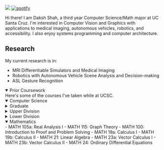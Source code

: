 ![](https://komarev.com/ghpvc/?username=dakshshah03)
[![spotify](https://api.statusbadges.me/badge/spotify/313141511141195777)](https://api.statusbadges.me/openspotify/313141511141195777) <br>


Hi there! I am Daksh Shah, a third year Computer Science/Math major at UC Santa Cruz.
I'm interested in Computer Vision and Graphics with applications to medical imaging, autonomous vehicles, robotics, and accessibility. I also enjoy systems programming and computer architecture.

## Research
My current research is in:
- MRI Differentiable Simulators and Medical Imaging
- Robotics with Autonomous Vehicle Scene Analysis and Decision-making
- ASL Gesture Recognition
<details open>
  <summary>Prior Coursework</summary>
  Here's some of the courses I've taken while at UCSC.
  <details open>
    <summary> Computer Science</summary>
    <details closed>
      <summary> Graduate </summary>
      - CSE 240: Artificial Intelligence
      - CSE 290c: Advance Topics in Machine Learning (NeuroSymbolic AI)
      - CSE 290c: Advance Topics in Machine Learning (Differentiable Programming)
      - STAT 206: Applied Bayesian Statistics
    </details>
    <details closed>
      <summary> Upper Division </summary>
      <ul>
        <li>CSE 160/L: Introduction to Computer Graphics</li>
        <li>CSE 138: Distributed Systems</li>
        <li>CSE 144: Applied Machine Learning: Deep Learning</li>
        <li>CSE 130: Principles of Computer Systems Design</li>
        <li>CSE 102: Introduction to Analysis of Algorithms</li>
        <li>CSE 120: Computer Architecture</li>
        <li>CSE 103: Computational Models</li>
        <li>CSE 101: Introduction to Data Structures and Algorithms</li>
        <li>CSE 107: Probability and Statistics for Engineers</li>
      </ul>
    </details>
    <details closed>
      <summary> Lower Division </summary>
      <ul>
        <li>CSE 30: Programming Abstractions in Python</li>
        <li>CSE 12: Computer Systems and Assembly</li>
        <li>CSE 13s: Computer Systems and C Programming</li>
        <li>ECE 30: Engineering Principles of Electronics</li>
      </ul>
    </details>
  </details>
  
  <details open>
    <summary> Mathematics</summary>
    - MATH 105a: Real Analysis I
    - MATH 115: Graph Theory
    - MATH 100: Introduction to Proof and Problem Solving
    - MATH 19a: Calculus I
    - MATH 19b: Calculus II
    - MATH 21: Linear Algebra
    - MATH 23a: Vector Calculus I
    - MATH 23b: Vector Calculus II
    - MATH 24: Ordinary Differential Equations
  </details>
</details>
